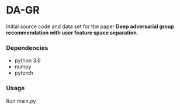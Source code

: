 # DA-GR

Initial source code and data set for the paper **Deep adversarial group recommendation with user feature space separation**.

### Dependencies

- python 3.6
- numpy
- pytorch

### Usage

Run main.py
```
